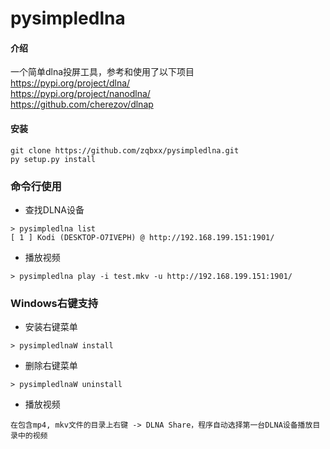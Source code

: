 # pysimpledlna

#### 介绍
一个简单dlna投屏工具，参考和使用了以下项目<br/>
<https://pypi.org/project/dlna/><br/>
<https://pypi.org/project/nanodlna/><br/>
<https://github.com/cherezov/dlnap>

#### 安装
```
git clone https://github.com/zqbxx/pysimpledlna.git
py setup.py install
```
### 命令行使用
- 查找DLNA设备
```
> pysimpledlna list
[ 1 ] Kodi (DESKTOP-O7IVEPH) @ http://192.168.199.151:1901/
```

- 播放视频
```
> pysimpledlna play -i test.mkv -u http://192.168.199.151:1901/
```

### Windows右键支持
- 安装右键菜单
```
> pysimpledlnaW install
```

- 删除右键菜单
```
> pysimpledlnaW uninstall
```
- 播放视频
```
在包含mp4, mkv文件的目录上右键 -> DLNA Share，程序自动选择第一台DLNA设备播放目录中的视频
```